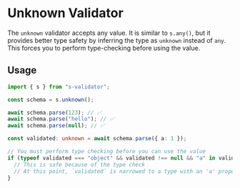 # Unknown Validator

The `unknown` validator accepts any value. It is similar to `s.any()`, but it provides better type safety by inferring the type as `unknown` instead of `any`. This forces you to perform type-checking before using the value.

## Usage

```typescript
import { s } from "s-validator";

const schema = s.unknown();

await schema.parse(123); // ✅
await schema.parse("hello"); // ✅
await schema.parse(null); // ✅

const validated: unknown = await schema.parse({ a: 1 });

// You must perform type checking before you can use the value
if (typeof validated === "object" && validated !== null && "a" in validated) {
  // This is safe because of the type check
  // At this point, `validated` is narrowed to a type with an 'a' property
}
```
